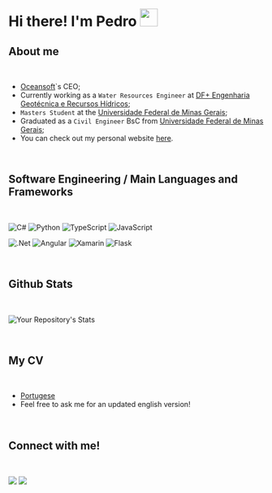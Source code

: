 <h1 align="left">Hi there! I'm Pedro <img src="https://media.giphy.com/media/hvRJCLFzcasrR4ia7z/giphy.gif" width="35"></h1>

<!--
**pedro-lage/pedro-lage** is a ✨ _special_ ✨ repository because its `README.md` (this file) appears on your GitHub profile.

Here are some ideas to get you started:

- 🔭 I’m currently working on ...
- 🌱 I’m currently learning ...
- 👯 I’m looking to collaborate on ...
- 🤔 I’m looking for help with ...
- 💬 Ask me about ...
- 📫 How to reach me: ...
- 😄 Pronouns: ...
- ⚡ Fun fact: ...
-->

## About me

<br>

- [Oceansoft](https://github.com/ocean-soft)`s CEO;
- Currently working as a `Water Resources Engineer` at [DF+ Engenharia Geotécnica e Recursos Hídricos](https://dfmais.eng.br/);
- `Masters Student` at the [Universidade Federal de Minas Gerais](https://ufmg.br/);
- Graduated as a `Civil Engineer` BsC from [Universidade Federal de Minas Gerais](https://ufmg.br/);
- You can check out my personal website [here](https://google.com).


<br>

## Software Engineering / Main Languages and Frameworks

<br>

![C#](https://img.shields.io/badge/c%23-%23239120.svg?style=for-the-badge&logo=c-sharp&logoColor=white)
![Python](https://img.shields.io/badge/python-3670A0?style=for-the-badge&logo=python&logoColor=ffdd54)
![TypeScript](https://img.shields.io/badge/typescript-%23007ACC.svg?style=for-the-badge&logo=typescript&logoColor=white)
![JavaScript](https://img.shields.io/badge/javascript-%23323330.svg?style=for-the-badge&logo=javascript&logoColor=%23F7DF1E)

![.Net](https://img.shields.io/badge/.NET-5C2D91?style=for-the-badge&logo=.net&logoColor=white)
![Angular](https://img.shields.io/badge/angular-%23DD0031.svg?style=for-the-badge&logo=angular&logoColor=white)
![Xamarin](https://img.shields.io/badge/Xamarin-3199DC?style=for-the-badge&logo=xamarin&logoColor=white)
![Flask](https://img.shields.io/badge/Flask-white?style=for-the-badge&logo=flask&logoColor=black)


<br>

## Github Stats

<br>

![Your Repository's Stats](https://github-readme-stats.vercel.app/api?username=pedro-lage&show_icons=true&count_private=true&theme=tokyonight)


<br>

## My CV

<br>

- [Portugese](https://www.overleaf.com/read/wsgjpgskbxqd)
- Feel free to ask me for an updated english version!


<br>

## Connect with me!

<br>

[![](https://img.shields.io/badge/LinkedIn-0077B5?style=for-the-badge&logo=linkedin&logoColor=white)](https://www.linkedin.com/in/pedro-l-andrade/)
[![](https://img.shields.io/badge/-Website-yellow?style=for-the-badge&logo=googlechrome)](https://google.com)
